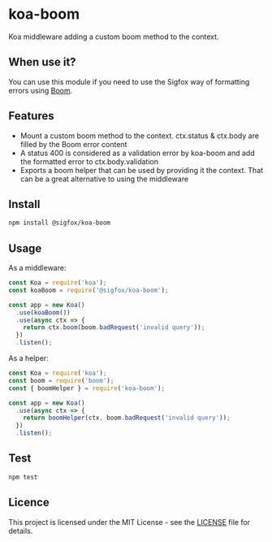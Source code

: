 # koa-boom

Koa middleware adding a custom boom method to the context.

## When use it?

You can use this module if you need to use the Sigfox way of formatting errors using [Boom](https://www.npmjs.com/package/boom).

## Features

- Mount a custom boom method to the context. ctx.status & ctx.body are filled by the Boom error content
- A status 400 is considered as a validation error by koa-boom and add the formatted error to ctx.body.validation
- Exports a boom helper that can be used by providing it the context. That can be a great alternative to using the middleware

## Install

```bash
npm install @sigfox/koa-boom
```

## Usage

As a middleware:

```javascript
const Koa = require('koa');
const koaBoom = require('@sigfox/koa-boom');

const app = new Koa()
  .use(koaBoom())
  .use(async ctx => {
    return ctx.boom(boom.badRequest('invalid query'));
  })
  .listen();
```

As a helper:

```javascript
const Koa = require('koa');
const boom = require('boom');
const { boomHelper } = require('koa-boom');

const app = new Koa()
  .use(async ctx => {
    return boomHelper(ctx, boom.badRequest('invalid query'));
  })
  .listen();
```

## Test

```bash
npm test
```

## Licence

This project is licensed under the MIT License - see the [LICENSE](https://github.com/sigfox/javascript/blob/master/LICENSE) file for details.
